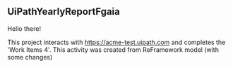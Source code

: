 # <h2>UiPathYearlyReportFgaia</h2>

Hello there!

This project interacts with https://acme-test.uipath.com and completes the 'Work Items 4'. 
This activity was created from ReFramework model (with some changes)
